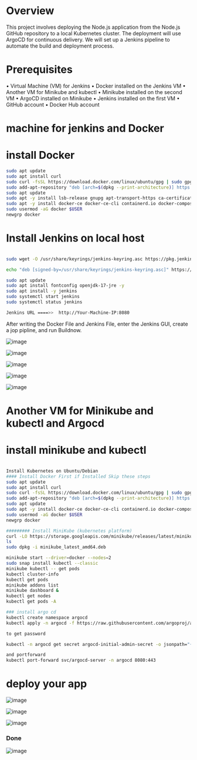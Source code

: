 # Overview
This project involves deploying the Node.js application from the Node.js GitHub repository 
to a local Kubernetes cluster. The deployment will use ArgoCD for continuous delivery. We 
will set up a Jenkins pipeline to automate the build and deployment process.
# Prerequisites
• Virtual Machine (VM) for Jenkins
• Docker installed on the Jenkins VM
• Another VM for Minikube and kubectl
• Minikube installed on the second VM
• ArgoCD installed on Minikube
• Jenkins installed on the first VM
• GitHub account
• Docker Hub account
# machine for jenkins and Docker 

# install Docker
```bash
sudo apt update
sudo apt install curl
sudo curl -fsSL https://download.docker.com/linux/ubuntu/gpg | sudo gpg --dearmor -o /etc/apt/trusted.gpg.d/docker.gpg
sudo add-apt-repository "deb [arch=$(dpkg --print-architecture)] https://download.docker.com/linux/ubuntu $(lsb_release -cs) stable"
sudo apt update
sudo apt -y install lsb-release gnupg apt-transport-https ca-certificates curl software-properties-common
sudo apt -y install docker-ce docker-ce-cli containerd.io docker-compose-plugin docker-registry
sudo usermod -aG docker $USER
newgrp docker
```
# Install Jenkins on local host
```bash

sudo wget -O /usr/share/keyrings/jenkins-keyring.asc https://pkg.jenkins.io/debian-stable/jenkins.io-2023.key

echo "deb [signed-by=/usr/share/keyrings/jenkins-keyring.asc]" https://pkg.jenkins.io/debian-stable binary/ | sudo tee /etc/apt/sources.list.d/jenkins.list > /dev/null

sudo apt update
sudo apt install fontconfig openjdk-17-jre -y
sudo apt install -y jenkins
sudo systemctl start jenkins
sudo systemctl status jenkins

Jenkins URL ====>>  http://Your-Machine-IP:8080
```
After writing the Docker File and Jenkins File, enter the Jenkins GUI, create a jop pipline, and run Buildnow.

![image](https://github.com/user-attachments/assets/a0cad970-d2e0-4f12-972c-e0f1d26bb446)




![image](https://github.com/user-attachments/assets/0937d2d8-16fb-4a8b-b837-b3ffdb453e20)


![image](https://github.com/user-attachments/assets/082f9cac-b6e2-47e6-97d7-8fbc04bcd7ad)

![image](https://github.com/user-attachments/assets/31daf16a-32b1-4931-8e09-9ce3de9745c9)

![image](https://github.com/user-attachments/assets/f6da31f4-bf85-40cb-8af3-0bd99acc6c3c)



# Another VM for Minikube and kubectl and Argocd

# install minikube and kubectl 

```bash

Install Kubernetes on Ubuntu/Debian 
#### Install Docker First if Installed Skip these steps
sudo apt update
sudo apt install curl
sudo curl -fsSL https://download.docker.com/linux/ubuntu/gpg | sudo gpg --dearmor -o /etc/apt/trusted.gpg.d/docker.gpg
sudo add-apt-repository "deb [arch=$(dpkg --print-architecture)] https://download.docker.com/linux/ubuntu $(lsb_release -cs) stable"
sudo apt update
sudo apt -y install docker-ce docker-ce-cli containerd.io docker-compose-plugin docker-registry 
sudo usermod -aG docker $USER
newgrp docker

######### Install MiniKube (kubernetes platform)
curl -LO https://storage.googleapis.com/minikube/releases/latest/minikube_latest_amd64.deb
ls
sudo dpkg -i minikube_latest_amd64.deb

minikube start --driver=docker --nodes=2
sudo snap install kubectl --classic
minikube kubectl -- get pods
kubectl cluster-info
kubectl get pods
minikube addons list
minikube dashboard &
kubectl get nodes
kubectl get pods -A

### install argo cd
kubectl create namespace argocd
kubectl apply -n argocd -f https://raw.githubusercontent.com/argoproj/argo-cd/stable/manifests/install.yaml

to get password

kubectl -n argocd get secret argocd-initial-admin-secret -o jsonpath="{.data.password}" | base64 -d; echo

and portforward
kubectl port-forward svc/argocd-server -n argocd 8080:443

```
#  deploy your app  

![image](https://github.com/user-attachments/assets/f65f936c-8d06-4eed-8319-ea66b92c091d)


![image](https://github.com/user-attachments/assets/1733766f-663a-4b6f-8ce2-c82533448584)

![image](https://github.com/user-attachments/assets/54a72242-c0d7-457f-bf54-00daa92190c7)




### Done 
![image](https://github.com/user-attachments/assets/64b5a45b-84a8-4043-9a1a-840f037cf7fd)
